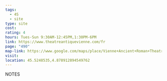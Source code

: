 ```yaml
---
tags:
  - 4S
  - site
type: site
cost: 
rating: 4
hours: Tues-Sun 9:30AM-12:45PM,1:30PM-6PM
link: https://www.theatreantiquevienne.com/fr
page: "490"
map-link: https://www.google.com/maps/place/Vienne+Ancient+Roman+Theatre/@45.5248311,4.8777225,19.25z/data=!4m6!3m5!1s0x47f4df08bf5e5a27:0xf2c1e503679cfc9c!8m2!3d45.5248586!4d4.8785727!16s%2Fg%2F121djqr5?entry=ttu&g_ep=EgoyMDI0MTAwMi4xIKXMDSoASAFQAw%3D%3D
visit: 
location: 45.5248535,4.878912894549762
---
```

NOTES